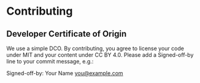 # Contributing

## Developer Certificate of Origin

We use a simple DCO. By contributing, you agree to license your code under MIT and your content under CC BY 4.0.
Please add a Signed-off-by line to your commit message, e.g.:

Signed-off-by: Your Name <you@example.com>
